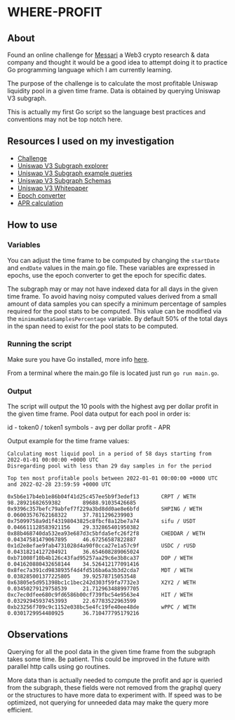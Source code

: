 # WHERE-PROFIT

## About

Found an online challenge for [Messari](https://engineering.messari.io/) a Web3 crypto research & data company
and thought it would be a good idea to attempt doing it to practice Go programming language which I am currently learning.

The purpose of the challenge is to calculate the most profitable Uniswap liquidity pool in a given time frame.
Data is obtained by querying Uniswap V3 subgraph.

This is actually my first Go script so the language best practices and conventions may not be top notch here.

## Resources I used on my investigation
* [Challenge](https://messari.notion.site/Messari-DeFi-Challenge-rev-03-17-2022-c5c6184e88dd44eab101be1f179a3ee0)
* [Uniswap V3 Subgraph explorer](https://thegraph.com/hosted-service/subgraph/uniswap/uniswap-v3)
* [Uniswap V3 Subgraph example queries](https://docs.uniswap.org/sdk/subgraph/subgraph-examples#pool-daily-aggregated)
* [Uniswap V3 Subgraph Schemas](https://github.com/Uniswap/v3-subgraph/blob/main/schema.graphql)
* [Uniswap V3 Whitepaper](https://uniswap.org/whitepaper-v3.pdf)
* [Epoch converter](https://www.epochconverter.com/)
* [APR calculation](https://www.investopedia.com/terms/a/apr.asp)

## How to use

### Variables
You can adjust the time frame to be computed by changing the `startDate` and `endDate` values in the main.go file.
These variables are expressed in epochs, use the epoch converter to get the epoch for specific dates.

The subgraph may or may not have indexed data for all days in the given time frame. To avoid having noisy computed values
derived from a small amount of data samples you can specify a minimum percentage of samples required for the pool stats to be computed.
This value can be modified via the `minimumDataSamplesPercentage` variable. By default 50% of the total days in the span
need to exist for the pool stats to be computed.

### Running the script
Make sure you have Go installed, more info [here](https://go.dev/doc/install).

From a terminal where the main.go file is located just run `go run main.go`.

### Output
The script will output the 10 pools with the highest avg per dollar profit in the given time frame.
Pool data output for each pool in order is:

id  - token0 / token1 symbols - avg per dollar profit - APR

Output example for the time frame values:
```
Calculating most liquid pool in a period of 58 days starting from 2022-01-01 00:00:00 +0000 UTC
Disregarding pool with less than 29 day samples in for the period

Top ten most profitable pools between 2022-01-01 00:00:00 +0000 UTC and 2022-02-28 23:59:59 +0000 UTC

0x5b6e17b4eb1e86b04f41d25c457ee5b9f3edef13       CRPT / WETH     98.28921682659382       89688.91035426685
0x9396c357befc79abfef7f229a3bd8dd0ae8e6bfd       SHPING / WETH   0.06003576762168322     37.7811296239903
0x75099758a9d1f43198043825c8fbcf8a12be7a74       sifu / USDT     0.046611128583921156    29.332865401950382
0x88b468740da532ea93e687d3c5bfda5efc26f2f8       CHEDDAR / WETH          0.04347581479067895     46.67256587822887
0x1d2e8efae9fab4731028d4a90f0cca27e1a57c9f       USDC / rUSD     0.04318214127204921     36.654608289065024
0xb71008f10b4b126c43fad95257aa29c6e3b8ca37       DOP / WETH      0.041620880432658144    34.526412177091416
0x8fec7a391cd9838935f4d4fd516ba6a3b3d2cda7       MDT / WETH      0.038285001377225805    39.92578715053548
0x63805e5d951398bc1c1bec242d303f59fa7732e3       X2Y2 / WETH     0.03450279129758539     21.712963488997705
0xc7ec0dfee680c9fd6586b00cf739fbc54e9563e4       HIT / WETH      0.03292945937453993     22.67783522963599
0xb23256f709c9c1152e038bc5e4fc19fe40ee48de       wPPC / WETH     0.0301729954480925      36.710477795179216
```

## Observations
Querying for all the pool data in the given time frame from the subgraph takes some time. Be patient.
This could be improved in the future with parallel http calls using go routines.

More data than is actually needed to compute the profit and apr is queried from the subgraph, these fields were not removed from the graphql query
or the structures to have more data to experiment with. If speed was to be optimized, not querying for unneeded data may make the query more efficient.
